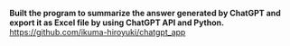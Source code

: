 <b>Built the program to summarize the answer generated by ChatGPT and export it as Excel file by using ChatGPT API and Python.</b>
<br>
https://github.com/ikuma-hiroyuki/chatgpt_app
